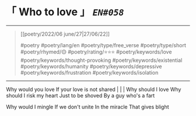 # &#12300; Who to love &#12301; *`EN#058`*

---

> [[poetry/2022/06 june/27|27/06/22]]
> 
> #poetry 
> #poetry/lang/en 
> #poetry/type/free_verse #poetry/type/short 
> #poetry/rhymed/🟡 
> #poetry/rating/⭐⭐⭐ 
> #poetry/keywords/love #poetry/keywords/thought-provoking #poetry/keywords/existential #poetry/keywords/humanity #poetry/keywords/depressive #poetry/keywords/frustration #poetry/keywords/isolation 

---

Why would you love
If your love is not shared
|
|
|
Why should I love
Why should I risk my heart
Just to be shoved
By a guy who's a fart

Why would I mingle
If we don't unite
In the miracle
That gives blight